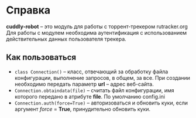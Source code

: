 # Справка
**cuddly-robot** – это модуль для работы с торрент-трекером rutracker.org
Для работы с модулем необходима аутентификация с использованием действительных данных пользователя трекера.

## Как пользоваться

* `class Connection()` – класс, отвечающий за обработку файла конфигурации, выполнение запросов, в общем, за все.
При создании необходимо передать параметр **url** – адрес веб-сайта.
* `Connection.obtaindata(file)` – считать файл конфигурации, имя которого передано в атрибуте **file**.
По умолчанию config.ini
* `Connection.auth(force=True)` – авторизоваться и обновить куки, если аргумент *force* = **True**, принудительно обновить куки.

